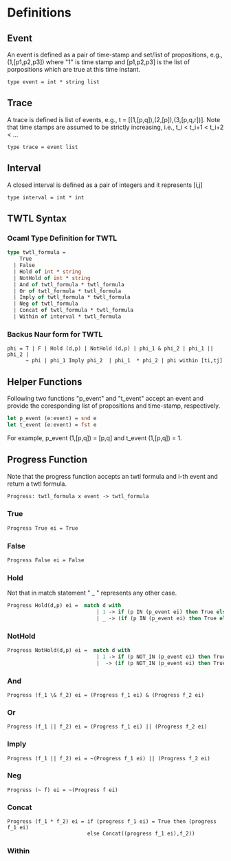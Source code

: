 # Definitions
## Event
An event is defined as a pair of time-stamp and set/list of propositions, e.g., (1,[p1,p2,p3]) where "1" is time stamp and [p1,p2,p3] is the list of porpositions which are true at this time instant.
```ocmal
type event = int * string list
```
## Trace
A trace is defined is list of events, e.g., t = [(1,[p,q]),(2,[p]),(3,[p,q,r])]. Note that time stamps are assumed to be strictly increasing, i.e., t_i < t_i+1 < t_i+2 < ... 
```ocmal
type trace = event list
```
## Interval
A closed interval is defined as a pair of integers  and it represents [i,j]

```ocmal
type interval = int * int
```

## TWTL Syntax 
### Ocaml Type Definition for TWTL

```ocaml
type twtl_formula =
    True
  | False
  | Hold of int * string
  | NotHold of int * string
  | And of twtl_formula * twtl_formula
  | Or of twtl_formula * twtl_formula
  | Imply of twtl_formula * twtl_formula
  | Neg of twtl_formula
  | Concat of twtl_formula * twtl_formula
  | Within of interval * twtl_formula
```
### Backus Naur form for TWTL
```
phi = T | F | Hold (d,p) | NotHold (d,p) | phi_1 & phi_2 | phi_1 || phi_2 | 
      ~ phi | phi_1 Imply phi_2  | phi_1  * phi_2 | phi within [ti,tj] 
```
## Helper Functions

Following two functions "p_event" and "t_event" accept an event and provide the coresponding list of propositions and time-stamp, respectively.

```ocaml
let p_event (e:event) = snd e 
let t_event (e:event) = fst e 
```
For example, p_event (1,[p,q]) = [p,q] and t_event (1,[p,q]) = 1.

## Progress Function
Note that the progress function accepts an twtl formula and i-th event and return a twtl formula. 
```ocaml
Progress: twtl_formula x event -> twtl_formula
```
### True 
```Ocaml 
Progress True ei = True
```
### False 
```Ocaml 
Progress False ei = False
```
### Hold
Not that in match statement " _ " represents any other case. 

```ocaml
Progress Hold(d,p) ei =  match d with 
                             | 1 -> if (p IN (p_event ei) then True else False 
                             | _ -> (if (p IN (p_event ei) then True else False) & Hold(d-1,p)
```                             
### NotHold
```ocaml
Progress NotHold(d,p) ei =  match d with 
                             | 1 -> if (p NOT_IN (p_event ei) then True else False 
                             |  -> (if (p NOT_IN (p_event ei) then True else False) & NotHold(d-1,p)
```  
### And 
```ocmal
Progress (f_1 \& f_2) ei = (Progress f_1 ei) & (Progress f_2 ei)
```
### Or 
```ocmal
Progress (f_1 || f_2) ei = (Progress f_1 ei) || (Progress f_2 ei)
```

### Imply
```ocmal
Progress (f_1 || f_2) ei = ~(Progress f_1 ei) || (Progress f_2 ei)
```

### Neg
```ocmal
Progress (~ f) ei = ~(Progress f ei) 
```

### Concat 
```ocmal
Progress (f_1 * f_2) ei = if (progress f_1 ei) = True then (progress f_1 ei) 
                          else Concat((progress f_1 ei),f_2))
```
### Within 
